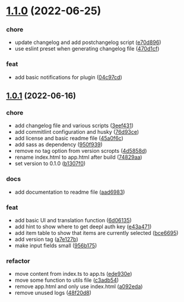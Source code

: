 # [1.1.0](https://github.com/dasheck0/miro-board-translator/compare/v1.0.1...v1.1.0) (2022-06-25)


### chore

* update changelog and add postchangelog script ([e70d896](https://github.com/dasheck0/miro-board-translator/commit/e70d8966e09a48e6d5315fb5961d8a7efc18b4a1))
* use eslint preset when generating changelog file ([470d1cf](https://github.com/dasheck0/miro-board-translator/commit/470d1cf8cd565bf02b73d8ee6abfb3cde5d33d6a))

### feat

* add basic notifications for plugin ([04c97cd](https://github.com/dasheck0/miro-board-translator/commit/04c97cd232d933f522bdfe89dff8118b62a1d951))



## [1.0.1](https://github.com/dasheck0/miro-board-translator/compare/c3adb547038728c70654e5c720c183ae45dda1c6...v1.0.1) (2022-06-16)


### chore

* add changelog file and various scripts ([3eef431](https://github.com/dasheck0/miro-board-translator/commit/3eef431fca4c2ccc0effc5880037daef2604f151))
* add commitlint configuration and husky ([76d93ce](https://github.com/dasheck0/miro-board-translator/commit/76d93ce64ffd32569882cbfda01b25cd60fc970b))
* add license and basic readme file ([45a0f6c](https://github.com/dasheck0/miro-board-translator/commit/45a0f6cddd70c9c6f639e014c82be22b3c5e9d87))
* add sass as dependency ([950f939](https://github.com/dasheck0/miro-board-translator/commit/950f939cc78115beb2742cb9e27976206069a261))
* remove no tag option from version scropts ([4d5858d](https://github.com/dasheck0/miro-board-translator/commit/4d5858dbd8b38179b258f42eb713c9474e286bdd))
* rename index.html to app.html after build ([74829aa](https://github.com/dasheck0/miro-board-translator/commit/74829aab2f629c046a445c8c51c741b19b182d24))
* set version to 0.1.0 ([b1307f0](https://github.com/dasheck0/miro-board-translator/commit/b1307f06894ba5a3c532811f7120b7403bd6a4dd))

### docs

* add documentation to readme file ([aad6983](https://github.com/dasheck0/miro-board-translator/commit/aad698396dbc24caca968c90ade7f7a6bc756617))

### feat

* add basic UI and translation function ([6d06135](https://github.com/dasheck0/miro-board-translator/commit/6d06135281b479f64bc3ea2d150a657527ac9a3f))
* add hint to show where to get deepl auth key ([e43a471](https://github.com/dasheck0/miro-board-translator/commit/e43a471db8e811cd1f261ed62be140903f5e45ce))
* add item table to show that items are currently selected ([bce6695](https://github.com/dasheck0/miro-board-translator/commit/bce6695f332fda40ed1cae93a4c6b42a4df07e07))
* add version tag ([a7e127b](https://github.com/dasheck0/miro-board-translator/commit/a7e127bc19913e07ec0d6211d4b7931c3d2038a3))
* make input fields small ([956b175](https://github.com/dasheck0/miro-board-translator/commit/956b1750c8f19618719bc034e0c532f37b490ba5))

### refactor

* move content from index.ts to app.ts ([ede930e](https://github.com/dasheck0/miro-board-translator/commit/ede930ebeec05c3e5e56a65fce785fd87e9ce8b3))
* move some function to utils file ([c3adb54](https://github.com/dasheck0/miro-board-translator/commit/c3adb547038728c70654e5c720c183ae45dda1c6))
* remove app.html and only use index.html ([a092eda](https://github.com/dasheck0/miro-board-translator/commit/a092eda8c06b7668e333d74253770e4d7e0dd886))
* remove unused logs ([48f20d8](https://github.com/dasheck0/miro-board-translator/commit/48f20d8e1ec730f652eaee6bff387826caaae8fa))



